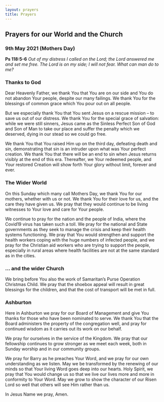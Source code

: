 ```yaml
---
layout: prayers
title: Prayers
---
```

## Prayers for our World and the Church 

### 9th May 2021 (Mothers Day)

__Ps 118:5‭-6__ _Out of my distress I called on the Lord; the Lord answered me and set me free.
 The Lord is on my side; I will not fear. What can man do to me?_

### Thanks to God
Dear Heavenly Father, we thank You that You are on our side and You do not abandon Your people, despite our many failings. We thank You for the blessings of common grace which You pour out on all people.

But we especially thank You that You sent Jesus on a rescue mission – to save us out of our distress. We thank You for the special grace of salvation: while we were still sinners, Jesus came as the Sinless Perfect Son of God and Son of Man to take our place and suffer the penalty which we deserved, dying in our stead so we could go free.

We thank You that You raised Him up on the third day, defeating death and sin, demonstrating that sin is an intruder upon what was Your perfect creation. We thank You that there will be an end to sin when Jesus returns visibly at the end of this era. Thereafter, we Your redeemed people, and Your restored Creation will show forth Your glory without limit, forever and ever.

### The Wider World
On this Sunday which many call Mothers Day, we thank You for our mothers, whether with us or not. We thank You for their love for us, and the care they have given us. We pray that they would continue to be living witnesses to Your love and care for Your people.

We continue to pray for the nation and the people of India, where the Covid19 virus has taken such a toll. We pray for the national and State governments as they seek to manage the crisis and keep their health systems functioning. We pray that You would strengthen and support the health workers coping with the huge numbers of infected people, and we pray for the Christian aid workers who are trying to support the people, especially in rural areas where health facilities are not at the same standard as in the cities.

### ... and the wider Church
We bring before You also the work of Samaritan’s Purse Operation Christmas Child. We pray that the shoebox appeal will result in great blessings for the children, and that the cost of transport will be met in full.

### Ashburton
Here in Ashburton we pray for our Board of Management and give You thanks for those who have been nominated to serve. We thank You that the Board administers the property of the congregation well, and pray for continued wisdom as it carries out its work on our behalf.

We pray for ourselves in the service of the Kingdom. We pray that our fellowship continues to grow stronger as we meet each week, both in Sunday worship and in our community groups.

We pray for Barry as he preaches Your Word, and we pray for our own understanding as we listen. May we be transformed by the renewing of our minds so that Your living Word goes deep into our hearts. Holy Spirit, we pray that You would change us so that we live our lives more and more in conformity to Your Word. May we grow to show the character of our Risen Lord so well that others will see Him rather than us. 

In Jesus Name we pray, Amen.


